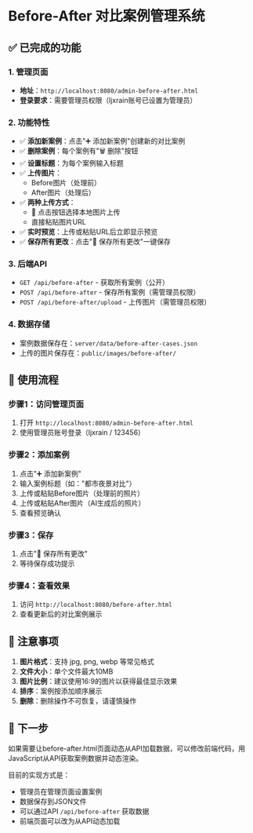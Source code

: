 # Before-After 对比案例管理系统

## ✅ 已完成的功能

### 1. 管理页面
- **地址**：`http://localhost:8080/admin-before-after.html`
- **登录要求**：需要管理员权限（ljxrain账号已设置为管理员）

### 2. 功能特性
- ✅ **添加新案例**：点击"➕ 添加新案例"创建新的对比案例
- ✅ **删除案例**：每个案例有"🗑️ 删除"按钮
- ✅ **设置标题**：为每个案例输入标题
- ✅ **上传图片**：
  - Before图片（处理前）
  - After图片（处理后）
- ✅ **两种上传方式**：
  - 📁 点击按钮选择本地图片上传
  - 直接粘贴图片URL
- ✅ **实时预览**：上传或粘贴URL后立即显示预览
- ✅ **保存所有更改**：点击"💾 保存所有更改"一键保存

### 3. 后端API
- `GET /api/before-after` - 获取所有案例（公开）
- `POST /api/before-after` - 保存所有案例（需管理员权限）
- `POST /api/before-after/upload` - 上传图片（需管理员权限）

### 4. 数据存储
- 案例数据保存在：`server/data/before-after-cases.json`
- 上传的图片保存在：`public/images/before-after/`

## 📝 使用流程

### 步骤1：访问管理页面
1. 打开 `http://localhost:8080/admin-before-after.html`
2. 使用管理员账号登录（ljxrain / 123456）

### 步骤2：添加案例
1. 点击"➕ 添加新案例"
2. 输入案例标题（如："都市夜景对比"）
3. 上传或粘贴Before图片（处理前的照片）
4. 上传或粘贴After图片（AI生成后的照片）
5. 查看预览确认

### 步骤3：保存
1. 点击"💾 保存所有更改"
2. 等待保存成功提示

### 步骤4：查看效果
1. 访问 `http://localhost:8080/before-after.html`
2. 查看更新后的对比案例展示

## 🎯 注意事项

1. **图片格式**：支持 jpg, png, webp 等常见格式
2. **文件大小**：单个文件最大10MB
3. **图片比例**：建议使用16:9的图片以获得最佳显示效果
4. **排序**：案例按添加顺序展示
5. **删除**：删除操作不可恢复，请谨慎操作

## 🚀 下一步

如果需要让before-after.html页面动态从API加载数据，可以修改前端代码，用JavaScript从API获取案例数据并动态渲染。

目前的实现方式是：
- 管理员在管理页面设置案例
- 数据保存到JSON文件
- 可以通过API `/api/before-after` 获取数据
- 前端页面可以改为从API动态加载

